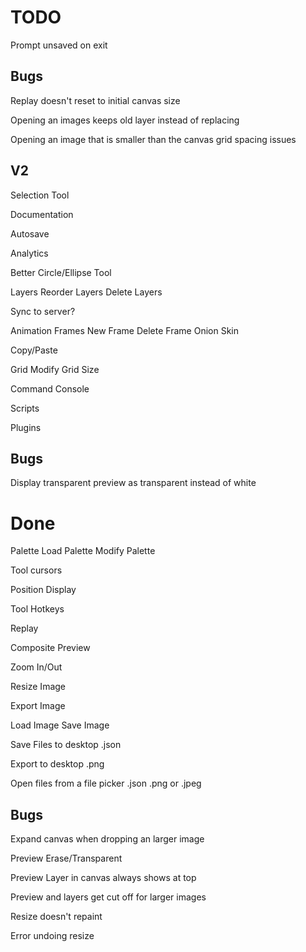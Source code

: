 TODO
====

Prompt unsaved on exit

Bugs
----
Replay doesn't reset to initial canvas size

Opening an images keeps old layer instead of replacing

Opening an image that is smaller than the canvas grid spacing issues

V2
----

Selection Tool

Documentation

Autosave

Analytics

Better Circle/Ellipse Tool

Layers
  Reorder Layers
  Delete Layers

Sync to server?

Animation Frames
  New Frame
  Delete Frame
  Onion Skin

Copy/Paste

Grid
  Modify Grid Size

Command Console

Scripts

Plugins

Bugs
----

Display transparent preview as transparent instead of white

Done
====
Palette
  Load Palette
  Modify Palette

Tool cursors

Position Display

Tool Hotkeys

Replay

Composite Preview

Zoom In/Out

Resize Image

Export Image

Load Image
Save Image

Save Files to desktop
  .json

Export to desktop
  .png

Open files from a file picker
  .json
  .png or .jpeg

Bugs
----

Expand canvas when dropping an larger image

Preview Erase/Transparent

Preview Layer in canvas always shows at top

Preview and layers get cut off for larger images

Resize doesn't repaint

Error undoing resize
